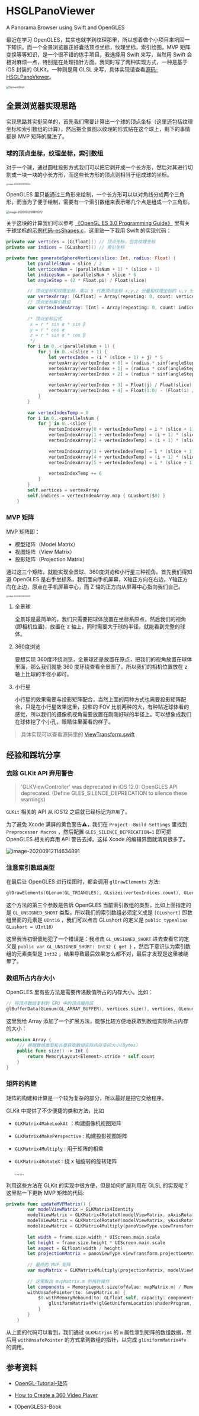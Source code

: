 # HSGLPanoViewer
A Panorama Browser using Swift and OpenGLES

最近在学习 OpenGLES，其实也就学到纹理那里，所以想着做个小项目来巩固一下知识。而一个全景浏览器正好囊括顶点坐标，纹理坐标，索引绘图，MVP 矩阵变换等等知识，是一个很不错的练手项目。我选择用 Swift 来写，当然用 Swift 会相对麻烦一点，特别是在处理指针方面。我同时写了两种实现方式，一种是基于 iOS 封装的 GLKit，一种则是用 GLSL 来写，具体实现请查看[源码-HSGLPanoViewer](https://github.com/zyphs21/HSGLPanoViewer)。

<img src="https://cdn.jsdelivr.net/gh/zhenwanping/cdn-assets@master/photo/20200912200148.jpg" alt="ScreentShot" style="zoom:50%;" />



## 全景浏览器实现思路

实现思路其实挺简单的，首先我们需要计算出一个球的顶点坐标（这里还包括纹理坐标和索引数组的计算），然后把全景图以纹理的形式贴在这个球上，剩下的事情都是 MVP 矩阵的魔法了。

### 球的顶点坐标，纹理坐标，索引数组

对于一个球，通过圆柱投影方式我们可以把它剥开成一个长方形，然后对其进行切割成一块一块的小长方形，而这些长方形的顶点则相当于组成球的坐标。

<img src="https://cdn.jsdelivr.net/gh/zhenwanping/cdn-assets@master/photo/20200912191614.png" alt="image-20200912191316204" style="zoom: 33%;" />



OpenGLES 里只能通过三角形来绘制，一个长方形可以以对角线分成两个三角形，而当为了便于绘制，需要有一个索引数组来表示哪几个点是组成一个三角形。

<img src="https://cdn.jsdelivr.net/gh/zhenwanping/cdn-assets@master/photo/20200912191630.png" alt="image-20200912191415072" style="zoom:50%;" />

关于这块的计算我们可以参考 [《OpenGL ES 3.0 Programming Guide》](https://book.douban.com/subject/25845921/) 里有关于球坐标的[示例代码-esShapes.c](https://github.com/danginsburg/opengles3-book/blob/master/Common/Source/esShapes.c)，这里贴一下我用 Swift 的实现代码：

```swift
private var vertices = [GLfloat]() // 顶点坐标，包含纹理坐标
private var indices = [GLushort]() // 索引坐标

private func generateSphereVertices(slice: Int, radius: Float) {
        let parallelsNum = slice / 2
        let verticesNum = (parallelsNum + 1) * (slice + 1)
        let indicesNum = parallelsNum * slice * 6
        let angleStep = (2 * Float.pi) / Float(slice)

        // 顶点坐标和纹理坐标，乘以 5 代表顶点坐标 x,y,z 分量和纹理坐标的 u,v 分量
        var vertexArray: [GLfloat] = Array(repeating: 0, count: verticesNum * 5)
        // 顶点坐标索引数组
        var vertexIndexArray: [Int] = Array(repeating: 0, count: indicesNum)
        
        /* 顶点坐标公式
         x = r * sin α * sin β
         y = r * cos α
         z = r * sin α * cos β
         */
        for i in 0..<(parallelsNum + 1) {
            for j in 0..<(slice + 1) {
                let vertexIndex = (i * (slice + 1) + j) * 5
                vertexArray[vertexIndex + 0] = (radius * sinf(angleStep * Float(i)) * sinf(angleStep * Float(j)))
                vertexArray[vertexIndex + 1] = (radius * cosf(angleStep * Float(i)))
                vertexArray[vertexIndex + 2] = (radius * sinf(angleStep * Float(i)) * cosf(angleStep * Float(j)))
                
                vertexArray[vertexIndex + 3] = Float(j) / Float(slice)
                vertexArray[vertexIndex + 4] = Float(1.0) - (Float(i) / Float(parallelsNum))
            }
        }
        
        var vertexIndexTemp = 0
        for i in 0..<parallelsNum {
            for j in 0..<slice {
                vertexIndexArray[0 + vertexIndexTemp] = i * (slice + 1) + j
                vertexIndexArray[1 + vertexIndexTemp] = (i + 1) * (slice + 1) + j
                vertexIndexArray[2 + vertexIndexTemp] = (i + 1) * (slice + 1) + (j + 1)
                
                vertexIndexArray[3 + vertexIndexTemp] = i * (slice + 1) + j
                vertexIndexArray[4 + vertexIndexTemp] = (i + 1) * (slice + 1) + (j + 1)
                vertexIndexArray[5 + vertexIndexTemp] = i * (slice + 1) + (j + 1)
                
                vertexIndexTemp += 6
            }
        }
        self.vertices = vertexArray
        self.indices = vertexIndexArray.map { GLushort($0) }
    }
```

### MVP 矩阵

MVP 矩阵即：

- 模型矩阵（Model Matrix）
- 视图矩阵（View Matrix）
- 投影矩阵（Projection Matrix）

通过这三个矩阵，就能实现全景球、360度浏览和小行星三种视角。首先我们得知道 OpenGLES 是右手坐标系，我们面向手机屏幕，X轴正方向在右边，Y轴正方向在上边，原点在手机屏幕中心，而 Z 轴的正方向从屏幕中心指向我们自己。

<img src="https://cdn.jsdelivr.net/gh/zhenwanping/cdn-assets@master/photo/20200912191907.png" alt="image-20200912180100001" style="zoom: 33%;" />

1. 全景球

   全景球是最简单的，我们只需要把球体放置在坐标系原点，然后我们的视角(即相机位置)，放置在 z 轴上，同时需要大于球的半径，就能看到完整的球体。

2. 360度浏览

   要想实现 360度环绕浏览，全景球还是放置在原点，把我们的视角放置在球体里面，那么我们就能 360 度环绕查看全景图了。所以我们的相机位置放在 z 轴上比球的半径小即可。

3. 小行星

   小行星的效果需要与投影矩阵配合，当然上面的两种方式也需要投影矩阵配合，只是在小行星效果这里，投影的 FOV 比前两种的大，有种贴近球体看的感觉，所以我们的摄像机视角需要放置在刚刚好球的半径上。可以想象成我们在球体挖了个小孔，眼睛往里面看的样子。

>  具体实现可以查看源码里的 [ViewTransform.swift](https://github.com/zyphs21/HSGLPanoViewer/blob/master/HSGLPanoViewer/ViewTransform.swift)

## 经验和踩坑分享

### 去除 GLKit API 弃用警告

> 'GLKViewController' was deprecated in iOS 12.0: OpenGLES API deprecated. (Define GLES_SILENCE_DEPRECATION to silence these warnings)

`GLKit` 相关的 API 从 iOS12 之后就已经标记为`弃用`了。

为了避免 Xcode 满屏的黄色警告⚠️，我们在 `Project--Build Settings` 里找到 `Preprocessor Macros` ，然后配置 `GLES_SILENCE_DEPRECATION=1` 即可把 OpenGLES 相关的弃用 API 警告去掉。这样 Xcode 的编辑界面就清爽很多了。

![image-20200912114634891](https://cdn.jsdelivr.net/gh/zhenwanping/cdn-assets@master/photo/20200912191829.png)



### 注意索引数组类型

在最后让 OpenGLES 进行绘图时，都会调用 `glDrawElements` 方法:

```swift
glDrawElements(GLenum(GL_TRIANGLES), GLsizei(vertexIndices.count), GLenum(GL_UNSIGNED_SHORT), nil)
```

这个方法的第三个参数是告诉 OpenGLES 当前索引数组的类型，比如上面指定的是 `GL_UNSIGNED_SHORT` 类型，所以我们的索引数组必须定义成是 `[GLushort]` 即数组里面的元素是 `UInt16` ，我们可以点击 GLushort 的定义是 `public typealias GLushort = UInt16）`

这里我当初很傻地犯了一个错误是：我点击 `GL_UNSIGNED_SHORT` 进去查看它的定义是 `public var GL_UNSIGNED_SHORT: Int32 { get }` ，然后下意识认为索引数组的元素类型是 `Int32` ，结果导致最后效果怎么都不对，最后才发现是这里被绕晕了。



### 数组所占内存大小

OpenGLES 里有些方法是需要传递数值所占的内存大小。比如：

```swift
// 将顶点数组复制到 GPU 中的顶点缓存区
glBufferData(GLenum(GL_ARRAY_BUFFER), vertices.size(), vertices, GLenum(GL_STATIC_DRAW))
```

这里我给 Array 添加了一个扩展方法，能够比较方便地获取到数组实际所占内存的大小：

```swift
extension Array {
    /// 根据数组类型和长度获取数组实际内存空间大小(Bytes)
    public func size() -> Int {
        return MemoryLayout<Element>.stride * self.count
    }
}

```

### 矩阵的构建

矩阵的构建和计算是一个较为复杂的部分，所以最好是把它交给程序。

GLKit 中提供了不少便捷的类和方法，比如 

- `GLKMatrix4MakeLookAt` ：构建摄像机视图矩阵

- `GLKMatrix4MakePerspective` : 构建投影视图矩阵

- `GLKMatrix4Multiply` : 用于矩阵的相乘

- `GLKMatrix4RotateX` : 绕 x 轴旋转的旋转矩阵

  ……



利用这些方法在 GLKit 的实现中很方便，但是如何扩展利用在 GLSL 的实现呢？这里贴一下更新 MVP 矩阵的代码: 

```swift
private func updateMVPMatrix() {
        var modelViewMatrix = GLKMatrix4Identity
        modelViewMatrix = GLKMatrix4RotateX(modelViewMatrix, xAxisRotate)
        modelViewMatrix = GLKMatrix4RotateY(modelViewMatrix, yAxisRotate)
        modelViewMatrix = GLKMatrix4Multiply(panoViewType.viewTransform.viewMatrix, modelViewMatrix)
        
        let width = frame.size.width * UIScreen.main.scale
        let height = frame.size.height * UIScreen.main.scale
        let aspect = GLfloat(width / height)
        let projectionMatrix = panoViewType.viewTransform.projectionMatrix(aspect: aspect)
        
        // 最终的 MVP 矩阵
        var mvpMatrix = GLKMatrix4Multiply(projectionMatrix, modelViewMatrix)
        
        // 这里取出 mvpMatrix.m 的指针操作
        let components = MemoryLayout.size(ofValue: mvpMatrix.m) / MemoryLayout.size(ofValue: mvpMatrix.m.0)
        withUnsafePointer(to: &mvpMatrix.m) {
            $0.withMemoryRebound(to: GLfloat.self, capacity: components) {
                glUniformMatrix4fv(glGetUniformLocation(shaderProgram, "mvpMatrix"), 1, GLboolean(GL_FALSE), $0)
            }
        }
    }
```

从上面的代码可以看到，我们通过 `GLKMatrix4` 的 `m` 属性拿到矩阵的数组数据，然后用 `withUnsafePointer`  的方式拿到数组的指针，以完成 `glUniformMatrix4fv` 的调用。

## 参考资料

- [OpenGL-Tutorial-矩阵](http://www.opengl-tutorial.org/cn/beginners-tutorials/tutorial-3-matrices/)
- [How to Create a 360 Video Player](https://medium.com/@hanton.yang/how-to-create-a-360-video-player-with-opengl-es-3-0-and-glkit-360-3f29a9cfac88)

- [OpenGLES3-Book
